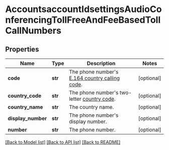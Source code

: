 # AccountsaccountIdsettingsAudioConferencingTollFreeAndFeeBasedTollCallNumbers

## Properties
Name | Type | Description | Notes
------------ | ------------- | ------------- | -------------
**code** | **str** | The phone number&#x27;s [E.164 country calling code](https://en.wikipedia.org/wiki/List_of_country_calling_codes). | [optional] 
**country_code** | **str** | The phone number&#x27;s two-letter [country code](https://developers.zoom.us/docs/api/rest/other-references/abbreviation-lists/#countries). | [optional] 
**country_name** | **str** | The country name. | [optional] 
**display_number** | **str** | The phone number&#x27;s display number. | [optional] 
**number** | **str** | The phone number. | [optional] 

[[Back to Model list]](../README.md#documentation-for-models) [[Back to API list]](../README.md#documentation-for-api-endpoints) [[Back to README]](../README.md)

